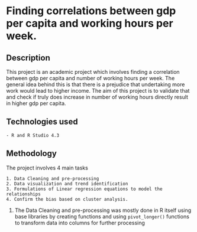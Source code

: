 # Finding correlations between gdp per capita and working hours per week.

## Description

This project is an academic project which involves finding a correlation between gdp per capita and number of working hours per week.
The general idea behind this is that there is a prejudice that undertaking more work would lead to higher income. The aim of this project is to validate that and check if truly does increase in number of working hours directly result in higher gdp per capita.

## Technologies used

    - R and R Studio 4.3


## Methodology

The project involves 4 main tasks

    1. Data Cleaning and pre-processing
    2. Data visualization and trend identification
    3. Formulations of Linear regression equations to model the relationships
    4. Confirm the bias based on cluster analysis.


1. The Data Cleaning and pre-processing was mostly done in R itself using base libraries by creating functions and using `pivot_longer()` functions to transform data into columns for further processing